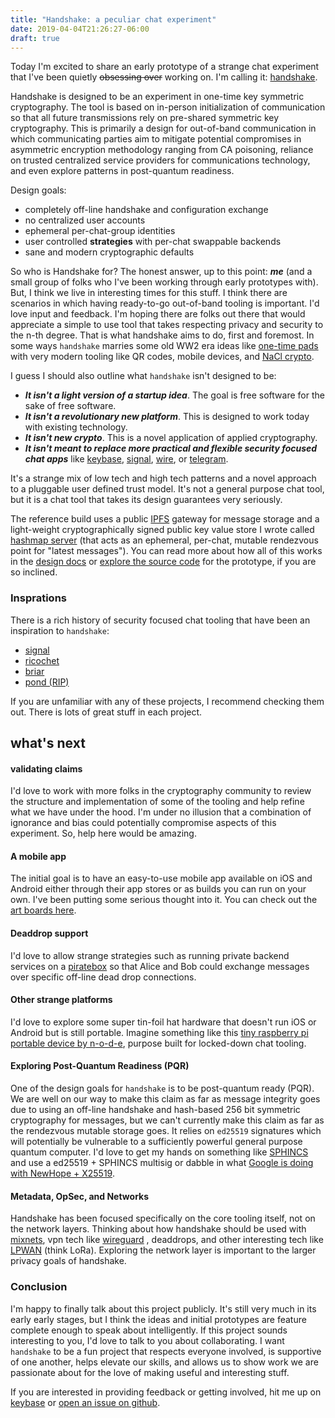 ```yaml
---
title: "Handshake: a peculiar chat experiment"
date: 2019-04-04T21:26:27-06:00
draft: true
---
```


Today I'm excited to share an early prototype of a strange chat experiment that I've been quietly <del>obsessing over</del> working on. I'm calling it: [handshake](https://github.com/nomasters/handshake).

Handshake is designed to be an experiment in one-time key symmetric cryptography. The tool is based on in-person initialization of communication so that all future transmissions rely on pre-shared symmetric key cryptography. This is primarily a design for out-of-band communication in which communicating parties aim to mitigate potential compromises in asymmetric encryption methodology ranging from CA poisoning, reliance on trusted centralized service providers for communications technology, and even explore patterns in post-quantum readiness.

Design goals:

- completely off-line handshake and configuration exchange
- no centralized user accounts
- ephemeral per-chat-group identities
- user controlled **strategies** with per-chat swappable backends
- sane and modern cryptographic defaults

So who is Handshake for? The honest answer, up to this point: ***me*** (and a small group of folks who I've been working through early prototypes with). But, I think we live in interesting times for this stuff. I think there are scenarios in which having ready-to-go out-of-band tooling is important. I'd love input and feedback. I'm hoping there are folks out there that would appreciate a simple to use tool that takes respecting privacy and security to the n-th degree. That is what handshake aims to do, first and foremost. In some ways `handshake` marries some old WW2 era ideas like [one-time pads](https://en.wikipedia.org/wiki/One-time_pad) with very modern tooling like QR codes, mobile devices, and [NaCl crypto](https://nacl.cr.yp.to/).

I guess I should also outline what `handshake` isn't designed to be:

- ***It isn't a light version of a startup idea***. The goal is free software for the sake of free software. 
- ***It isn't a revolutionary new platform***. This is designed to work today with existing technology.
- ***It isn't new crypto***. This is a novel application of applied cryptography.
- ***It isn't meant to replace more practical and flexible security focused chat apps*** like [keybase](https://keybase.io/), [signal](https://www.signal.org/), [wire](https://app.wire.com/), or [telegram](https://telegram.org/).

It's a strange mix of low tech and high tech patterns and a novel approach to a pluggable user defined trust model. It's not a general purpose chat tool, but it is a chat tool that takes its design guarantees very seriously.

The reference build uses a public [IPFS](https://ipfs.io/) gateway for message storage and a light-weight cryptographically signed public key value store I wrote called [hashmap server](https://hashmap.sh/) (that acts as an ephemeral, per-chat, mutable rendezvous point for "latest messages"). You can read more about how all of this works in the [design docs](https://github.com/nomasters/handshake/blob/master/design-docs/handshake-core.md) or [explore the source code](https://github.com/nomasters/handshake) for the prototype, if you are so inclined.

### Insprations

There is a rich history of security focused chat tooling that have been an inspiration to `handshake`:

  - [signal](https://en.wikipedia.org/wiki/Signal_(software))
  - [ricochet](https://ricochet.im/)
  - [briar](https://briarproject.org/)
  - [pond (RIP)](https://www.imperialviolet.org/2013/11/10/pond.html)

If you are unfamiliar with any of these projects, I recommend checking them out. There is lots of great stuff in each project.

## what's next

#### validating claims

I'd love to work with more folks in the cryptography community to review the structure and implementation of some of the tooling and help refine what we have under the hood. I'm under no illusion that a combination of ignorance and bias could potentially compromise aspects of this experiment. So, help here would be amazing.

#### A mobile app

The initial goal is to have an easy-to-use mobile app available on iOS and Android either through their app stores or as builds you can run on your own. I've been putting some serious thought into it. You can check out the [art boards here](https://github.com/nomasters/handshake/blob/master/design-docs/handshake-mobile-art-board.png).

#### Deaddrop support

I'd love to allow strange strategies such as running private backend services on a [piratebox](https://piratebox.cc/) so that Alice and Bob could exchange messages over specific off-line dead drop connections.

#### Other strange platforms

I'd love to explore some super tin-foil hat hardware that doesn't run iOS or Android but is still portable. Imagine something like this [tiny raspberry pi portable device by n-o-d-e](https://n-o-d-e.net/terminal_3.html), purpose built for locked-down chat tooling.

#### Exploring Post-Quantum Readiness (PQR)

One of the design goals for `handshake` is to be post-quantum ready (PQR). We are well on our way to make this claim as far as message integrity goes due to using an off-line handshake and hash-based 256 bit symmetric cryptography for messages, but we can't currently make this claim as far as the rendezvous mutable storage goes. It relies on `ed25519` signatures which will potentially be vulnerable to a sufficiently powerful general purpose quantum computer. I'd love to get my hands on something like [SPHINCS](https://sphincs.cr.yp.to/) and use a ed25519 + SPHINCS multisig or dabble in what [Google is doing with NewHope + X25519](https://www.imperialviolet.org/2018/04/11/pqconftls.html).

#### Metadata, OpSec, and Networks

Handshake has been focused specifically on the core tooling itself, not on the network layers. Thinking about how handshake should be used with [mixnets](https://en.wikipedia.org/wiki/Mix_network), vpn tech like [wireguard](https://www.wireguard.com/) , deaddrops, and other interesting tech like [LPWAN](https://en.wikipedia.org/wiki/LPWAN) (think LoRa). Exploring the network layer is important to the larger privacy goals of handshake.

### Conclusion

I'm happy to finally talk about this project publicly. It's still very much in its early early stages, but I think the ideas and initial prototypes are feature complete enough to speak about intelligently. If this project sounds interesting to you, I'd love to talk to you about collaborating. I want `handshake` to be a fun project that respects everyone involved, is supportive of one another, helps elevate our skills, and allows us to show work we are passionate about for the love of making useful and interesting stuff.

If you are interested in providing feedback or getting involved, hit me up on [keybase](https://keybase.io/rjrbt/) or [open an issue on github](https://github.com/nomasters/handshake/issues). 
